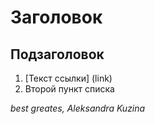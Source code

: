 # Заголовок
## Подзаголовок

1. [Текст ссылки] (link)
1. Второй пункт списка

*best greates, Aleksandra Kuzina*